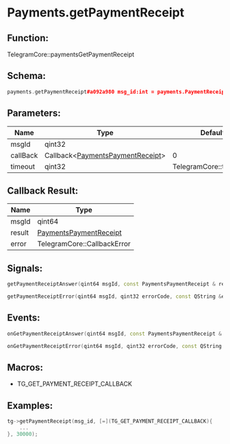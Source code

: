 # Payments.getPaymentReceipt

## Function:

TelegramCore::paymentsGetPaymentReceipt

## Schema:

```c++
payments.getPaymentReceipt#a092a980 msg_id:int = payments.PaymentReceipt;
```
## Parameters:

|Name|Type|Default|
|----|----|-------|
|msgId|qint32||
|callBack|Callback&lt;[PaymentsPaymentReceipt](../../types/paymentspaymentreceipt.md)&gt;|0|
|timeout|qint32|TelegramCore::timeOut()|

## Callback Result:

|Name|Type|
|----|----|
|msgId|qint64|
|result|[PaymentsPaymentReceipt](../../types/paymentspaymentreceipt.md)|
|error|TelegramCore::CallbackError|

## Signals:

```c++
getPaymentReceiptAnswer(qint64 msgId, const PaymentsPaymentReceipt & result)
```
```c++
getPaymentReceiptError(qint64 msgId, qint32 errorCode, const QString &errorText)
```

## Events:

```c++
onGetPaymentReceiptAnswer(qint64 msgId, const PaymentsPaymentReceipt & result)
```
```c++
onGetPaymentReceiptError(qint64 msgId, qint32 errorCode, const QString &errorText)
```

## Macros:

* TG_GET_PAYMENT_RECEIPT_CALLBACK

## Examples:

```c++
tg->getPaymentReceipt(msg_id, [=](TG_GET_PAYMENT_RECEIPT_CALLBACK){
    ...
}, 30000);
```
